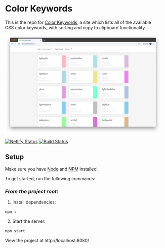 # Color Keywords

This is the repo for [Color Keywords](https://www.colorkeywords.com), a site which lists all of the available CSS color keywords, with sorting and copy to clipboard functionality.

![Demo screenshot](./demo-screenshot.png 'Demo screenshot')

[![Netlify Status](https://api.netlify.com/api/v1/badges/19534308-23e8-46b2-90fb-c570bf57c533/deploy-status)](https://app.netlify.com/sites/color-keywords/deploys)
[![Build Status](https://travis-ci.org/mrseanbaines/color-keywords.svg?branch=master)](https://travis-ci.org/mrseanbaines/color-keywords)

## Setup

Make sure you have [Node](https://nodejs.org/en/) and [NPM](https://www.npmjs.com/) installed.

To get started, run the following commands:

### _From the project root:_

1. Install dependencies:

```sh
npm i
```

2. Start the server:

```sh
npm start
```

View the project at http://localhost:8080/
